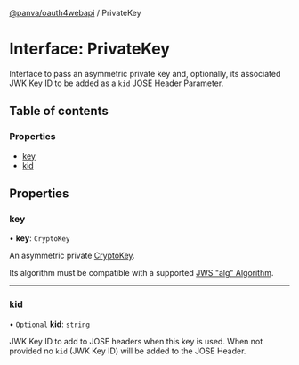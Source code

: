 [@panva/oauth4webapi](../README.md) / PrivateKey

# Interface: PrivateKey

Interface to pass an asymmetric private key and, optionally, its associated
JWK Key ID to be added as a `kid` JOSE Header Parameter.

## Table of contents

### Properties

- [key](PrivateKey.md#key)
- [kid](PrivateKey.md#kid)

## Properties

### key

• **key**: `CryptoKey`

An asymmetric private
[CryptoKey](https://developer.mozilla.org/en-US/docs/Web/API/CryptoKey).

Its algorithm must be compatible with a supported
[JWS "alg" Algorithm](../types/JWSAlgorithm.md).

___

### kid

• `Optional` **kid**: `string`

JWK Key ID to add to JOSE headers when this key is used. When not provided
no `kid` (JWK Key ID) will be added to the JOSE Header.
